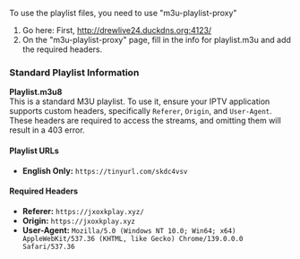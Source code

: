 To use the playlist files, you need to use "m3u-playlist-proxy"

1. Go here: First, http://drewlive24.duckdns.org:4123/ 
2. On the "m3u-playlist-proxy" page, fill in the info for playlist.m3u and add the required headers.

### Standard Playlist Information

**Playlist.m3u8**  
This is a standard M3U playlist. To use it, ensure your IPTV application supports custom headers, specifically `Referer`, `Origin`, and `User-Agent`. These headers are required to access the streams, and omitting them will result in a 403 error.

#### Playlist URLs
- **English Only:** `https://tinyurl.com/skdc4vsv`

#### Required Headers
- **Referer:** `https://jxoxkplay.xyz/`
- **Origin:** `https://jxoxkplay.xyz`
- **User-Agent:** `Mozilla/5.0 (Windows NT 10.0; Win64; x64) AppleWebKit/537.36 (KHTML, like Gecko) Chrome/139.0.0.0 Safari/537.36`
